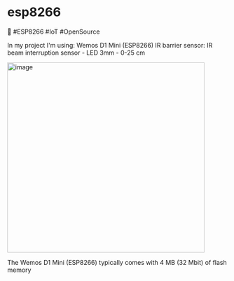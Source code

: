 # esp8266
🚀 #ESP8266 #IoT #OpenSource

In my project I'm using: Wemos D1 Mini (ESP8266)
IR barrier sensor:  IR beam interruption sensor - LED 3mm - 0-25 cm

<img width="450" height="434" alt="image" src="https://github.com/user-attachments/assets/24552aff-6916-419e-823c-3493dba82e30" />

The Wemos D1 Mini (ESP8266) typically comes with 4 MB (32 Mbit) of flash memory
